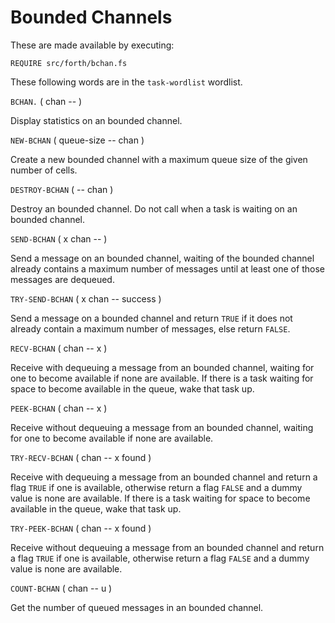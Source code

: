 # Bounded Channels

These are made available by executing:

    REQUIRE src/forth/bchan.fs

These following words are in the `task-wordlist` wordlist.

`BCHAN.` ( chan -- )

Display statistics on an bounded channel.

`NEW-BCHAN` ( queue-size -- chan )

Create a new bounded channel with a maximum queue size of the given number of cells.

`DESTROY-BCHAN` ( -- chan )

Destroy an bounded channel. Do not call when a task is waiting on an bounded channel.

`SEND-BCHAN` ( x chan -- )

Send a message on an bounded channel, waiting of the bounded channel already contains a maximum number of messages until at least one of those messages are dequeued.

`TRY-SEND-BCHAN` ( x chan -- success )

Send a message on a bounded channel and return `TRUE` if it does not already contain a maximum number of messages, else return `FALSE`.

`RECV-BCHAN` ( chan -- x )

Receive with dequeuing a message from an bounded channel, waiting for one to become available if none are available. If there is a task waiting for space to become available in the queue, wake that task up.

`PEEK-BCHAN` ( chan -- x )

Receive without dequeuing a message from an bounded channel, waiting for one to become available if none are available.

`TRY-RECV-BCHAN` ( chan -- x found )

Receive with dequeuing a message from an bounded channel and return a flag `TRUE` if one is available, otherwise return a flag `FALSE` and a dummy value is none are available. If there is a task waiting for space to become available in the queue, wake that task up.

`TRY-PEEK-BCHAN` ( chan -- x found )

Receive without dequeuing a message from an bounded channel and return a flag `TRUE` if one is available, otherwise return a flag `FALSE` and a dummy value is none are available.

`COUNT-BCHAN` ( chan -- u )

Get the number of queued messages in an bounded channel.
